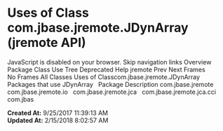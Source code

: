 # Uses of Class com.jbase.jremote.JDynArray (jremote   API)

JavaScript is disabled on your browser. Skip navigation links Overview Package Class Use Tree Deprecated Help jremote Prev Next Frames No Frames All Classes Uses of Classcom.jbase.jremote.JDynArray Packages that use JDynArray   Package Description com.jbase.jremote   com.jbase.jremote.io   com.jbase.jremote.jca   com.jbase.jremote.jca.cci   com.jbas  

**Created At:** 9/25/2017 11:39:13 AM  
**Updated At:** 2/15/2018 8:02:57 AM  

